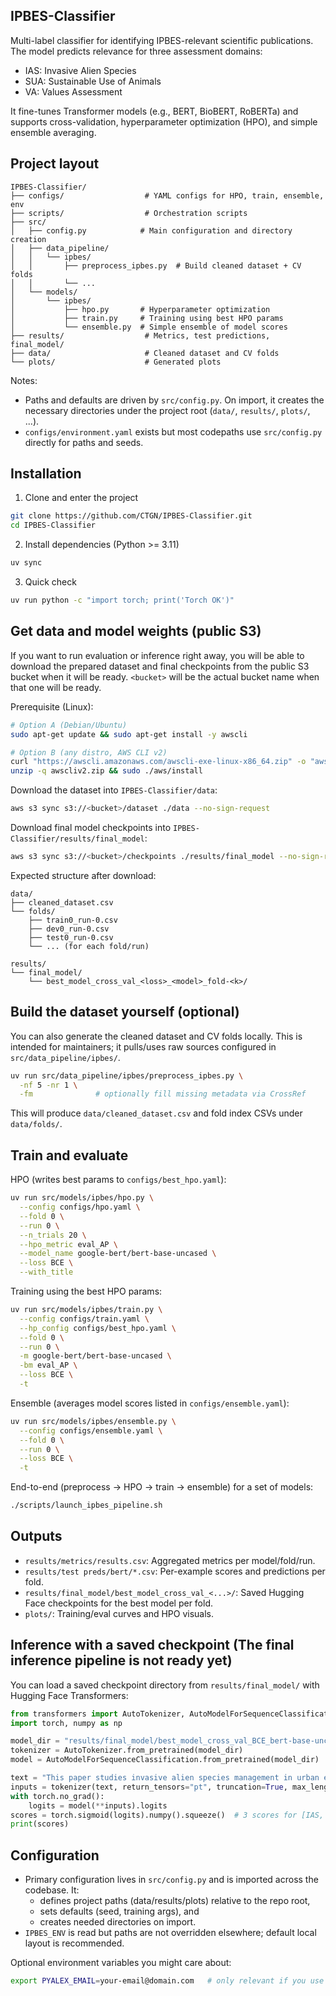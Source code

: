 ## IPBES-Classifier

Multi-label classifier for identifying IPBES-relevant scientific publications. The model predicts relevance for three assessment domains:

- IAS: Invasive Alien Species
- SUA: Sustainable Use of Animals
- VA: Values Assessment

It fine-tunes Transformer models (e.g., BERT, BioBERT, RoBERTa) and supports cross-validation, hyperparameter optimization (HPO), and simple ensemble averaging.

## Project layout

```
IPBES-Classifier/
├── configs/                  # YAML configs for HPO, train, ensemble, env
├── scripts/                  # Orchestration scripts
├── src/
│   ├── config.py            # Main configuration and directory creation
│   ├── data_pipeline/
│   │   └── ipbes/
│   │       ├── preprocess_ipbes.py  # Build cleaned dataset + CV folds
│   │       └── ...
│   └── models/
│       └── ipbes/
│           ├── hpo.py       # Hyperparameter optimization
│           ├── train.py     # Training using best HPO params
│           └── ensemble.py  # Simple ensemble of model scores
├── results/                  # Metrics, test predictions, final_model/
├── data/                     # Cleaned dataset and CV folds
└── plots/                    # Generated plots
```

Notes:
- Paths and defaults are driven by `src/config.py`. On import, it creates the necessary directories under the project root (`data/`, `results/`, `plots/`, ...).
- `configs/environment.yaml` exists but most codepaths use `src/config.py` directly for paths and seeds.

## Installation

1) Clone and enter the project
```bash
git clone https://github.com/CTGN/IPBES-Classifier.git
cd IPBES-Classifier
```

2) Install dependencies (Python >= 3.11)
```bash
uv sync
```

3) Quick check
```bash
uv run python -c "import torch; print('Torch OK')"
```

## Get data and model weights (public S3)

If you want to run evaluation or inference right away, you will be able to download the prepared dataset and final checkpoints from the public S3 bucket when it will be ready. `<bucket>` will be the actual bucket name when that one will be ready.

Prerequisite (Linux):
```bash
# Option A (Debian/Ubuntu)
sudo apt-get update && sudo apt-get install -y awscli

# Option B (any distro, AWS CLI v2)
curl "https://awscli.amazonaws.com/awscli-exe-linux-x86_64.zip" -o "awscliv2.zip"
unzip -q awscliv2.zip && sudo ./aws/install
```

Download the dataset into `IPBES-Classifier/data`:
```bash
aws s3 sync s3://<bucket>/dataset ./data --no-sign-request
```

Download final model checkpoints into `IPBES-Classifier/results/final_model`:
```bash
aws s3 sync s3://<bucket>/checkpoints ./results/final_model --no-sign-request
```

Expected structure after download:
```
data/
├── cleaned_dataset.csv
└── folds/
    ├── train0_run-0.csv
    ├── dev0_run-0.csv
    ├── test0_run-0.csv
    └── ... (for each fold/run)

results/
└── final_model/
    └── best_model_cross_val_<loss>_<model>_fold-<k>/
```

## Build the dataset yourself (optional)

You can also generate the cleaned dataset and CV folds locally. This is intended for maintainers; it pulls/uses raw sources configured in `src/data_pipeline/ipbes/`.

```bash
uv run src/data_pipeline/ipbes/preprocess_ipbes.py \
  -nf 5 -nr 1 \
  -fm              # optionally fill missing metadata via CrossRef
```

This will produce `data/cleaned_dataset.csv` and fold index CSVs under `data/folds/`.

## Train and evaluate

HPO (writes best params to `configs/best_hpo.yaml`):
```bash
uv run src/models/ipbes/hpo.py \
  --config configs/hpo.yaml \
  --fold 0 \
  --run 0 \
  --n_trials 20 \
  --hpo_metric eval_AP \
  --model_name google-bert/bert-base-uncased \
  --loss BCE \
  --with_title
```

Training using the best HPO params:
```bash
uv run src/models/ipbes/train.py \
  --config configs/train.yaml \
  --hp_config configs/best_hpo.yaml \
  --fold 0 \
  --run 0 \
  -m google-bert/bert-base-uncased \
  -bm eval_AP \
  --loss BCE \
  -t
```

Ensemble (averages model scores listed in `configs/ensemble.yaml`):
```bash
uv run src/models/ipbes/ensemble.py \
  --config configs/ensemble.yaml \
  --fold 0 \
  --run 0 \
  --loss BCE \
  -t
```

End-to-end (preprocess → HPO → train → ensemble) for a set of models:
```bash
./scripts/launch_ipbes_pipeline.sh
```

## Outputs

- `results/metrics/results.csv`: Aggregated metrics per model/fold/run.
- `results/test preds/bert/*.csv`: Per-example scores and predictions per fold.
- `results/final_model/best_model_cross_val_<...>/`: Saved Hugging Face checkpoints for the best model per fold.
- `plots/`: Training/eval curves and HPO visuals.

## Inference with a saved checkpoint (The final inference pipeline is not ready yet)

You can load a saved checkpoint directory from `results/final_model/` with Hugging Face Transformers:

```python
from transformers import AutoTokenizer, AutoModelForSequenceClassification
import torch, numpy as np

model_dir = "results/final_model/best_model_cross_val_BCE_bert-base-uncased_fold-1"
tokenizer = AutoTokenizer.from_pretrained(model_dir)
model = AutoModelForSequenceClassification.from_pretrained(model_dir)

text = "This paper studies invasive alien species management in urban ecosystems."
inputs = tokenizer(text, return_tensors="pt", truncation=True, max_length=512)
with torch.no_grad():
    logits = model(**inputs).logits
scores = torch.sigmoid(logits).numpy().squeeze()  # 3 scores for [IAS, SUA, VA]
print(scores)
```

## Configuration

- Primary configuration lives in `src/config.py` and is imported across the codebase. It:
  - defines project paths (data/results/plots) relative to the repo root,
  - sets defaults (seed, training args), and
  - creates needed directories on import.
- `IPBES_ENV` is read but paths are not overridden elsewhere; default local layout is recommended.

Optional environment variables you might care about:
```bash
export PYALEX_EMAIL=your-email@domain.com   # only relevant if you use data fetching utils

```

